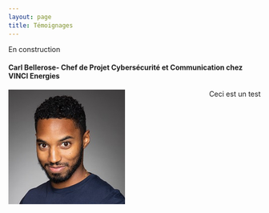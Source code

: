 ```yaml
---
layout: page
title: Témoignages
---
```

En construction

#### Carl Bellerose- Chef de Projet Cybersécurité et Communication chez VINCI Energies

<div style="float:left">
  <img  src="assets/img/Bellerose.JPG"/>
</div>
<div style="text-align:right">
 <p>Ceci est un test </p>
 </div>
            

